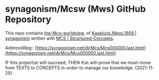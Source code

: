 # synagonism/Mcsw (Mws) GitHub Repository

This repo contains [the-Mcs-worldview](https://synagonism.net/dirMiwMcs/dirCor/filMcs.last.html#idMcswv),
of [Kaseluris.Nikos.1959 | synagonism](http://synagonism.net/index.html#idAboutme)
written with [MCS | Structured-Concepts](https://synagonism.net/dirMiwMcs/dirCor/filMcs.last.html#idOverview).

AddressWpg::
[https://synagonism.net/dirMcs/Mcs000000.last.html](https://synagonism.net/dirMcs/Mcs000000.last.html)

IF this project\a\ will-succeed, THEN it\a\ will-prove that we must-move from TEXTS to CONCEPTS in-order-to manage our knowledge. {2021-11-25}
